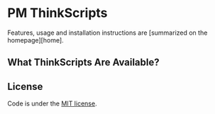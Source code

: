 PM ThinkScripts
===============
Features, usage and installation instructions are [summarized on the homepage][home].

What ThinkScripts Are Available?
--------------------------------

License
-------
Code is under the [MIT license][license].

[license]:https://github.com/dranem05/thinkscripts/path/to/LICENSE
